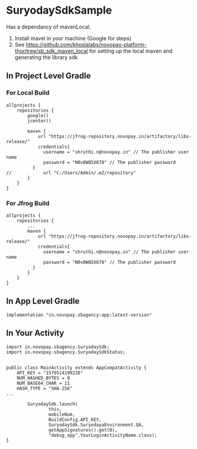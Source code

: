 # SuryodaySdkSample

Has a dependancy of mavenLocal.

1. Install mavel in your machine (Google for steps)
2. See https://github.com/khoslalabs/novopay-platform-thor/tree/sb_sdk_maven_local for setting up the local maven and generating the library sdk 

## In Project Level Gradle

### For Local Build
```
allprojects {
    repositories {
        google()
        jcenter()

        maven {
            url "https://jfrog-repository.novopay.in/artifactory/libs-release/"
            credentials{
              username = "shruthi.n@novopay.in" // The publisher user name
              password = "N0v0WQSX678" // The publisher password
          }
//            url "C:/Users/Admin/.m2/repository"
        }
    }
}
```

### For Jfrog Build
```
allprojects {
    repositories {
        ...
        maven {
            url "https://jfrog-repository.novopay.in/artifactory/libs-release/"
            credentials{
              username = "shruthi.n@novopay.in" // The publisher user name
              password = "N0v0WQSX678" // The publisher password
          }
        }
    }
}
```

## In App Level Gradle
```
implementation "in.novopay.sbagency:app:latest-version"
```

## In Your Activity
```
import in.novopay.sbagency.SuryodaySdk;
import in.novopay.sbagency.SuryodaySdkStatus;


public class MainActivity extends AppCompatActivity {
    API_KEY = "1579514199220"
    NUM_HASHED_BYTES = 9
    NUM_BASE64_CHAR = 11
    HASH_TYPE = "SHA-256"
...

        SuryodaySdk.launch(
                this,
                mobileNum,
                BuildConfig.API_KEY,
                SuryodaySdk.SuryodayaEnvironment.QA,
                getAppSignatures().get(0),
                "debug_app",YourLoginActivityName.class);
}
```
